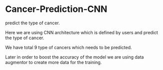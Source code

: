 # Cancer-Prediction-CNN
predict the type of cancer.


Here we are using CNN architecture which is defined by users and predict the type of cancer.

We have total 9 type of cancers which needs to be predicted.

Later in order to boost the accuracy of the model we are using data augmentor to create more data for the training.

